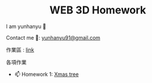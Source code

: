 <h1 align="center">WEB 3D Homework</h1>

 I am yunhanyu 👋
 
 Contact me 👀: yunhanyu91@gmail.com

 作業區 : [link](https://yunhanyuu.github.io/WEB3D/index.html)
 
 各項作業
 
- 📫 Homework 1: [Xmas tree](https://yunhanyuu.github.io/WEB3D/XMasTree.html)
